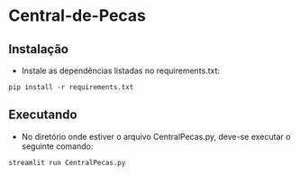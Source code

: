 # Central-de-Pecas

## Instalação
- Instale as dependências listadas no requirements.txt:

```pip install -r requirements.txt```

## Executando
- No diretório onde estiver o arquivo CentralPecas.py, deve-se executar o seguinte comando:

```streamlit run CentralPecas.py```
